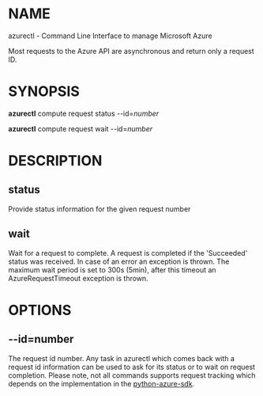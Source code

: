 # NAME

azurectl - Command Line Interface to manage Microsoft Azure

Most requests to the Azure API are asynchronous and return only a request ID.

# SYNOPSIS

__azurectl__ compute request status --id=*number*

__azurectl__ compute request wait --id=*number*

# DESCRIPTION

## __status__

Provide status information for the given request number

## __wait__

Wait for a request to complete. A request is completed if the 'Succeeded' status
was received. In case of an error an exception is thrown. The maximum wait
period is set to 300s (5min), after this timeout an AzureRequestTimeout
exception is thrown.

# OPTIONS

## __--id=number__

The request id number. Any task in azurectl which comes back with a request id
information can be used to ask for its status or to wait on request completion.
Please note, not all commands supports request tracking which depends on the
implementation in the
[python-azure-sdk](https://github.com/Azure/azure-sdk-for-python).
